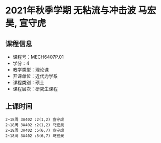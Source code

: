# 2021年秋季学期 无粘流与冲击波 马宏昊, 宣守虎






## 课程信息

- 课程号：MECH6407P.01
- 学分：4
- 教学类型：理论课
- 开课单位：近代力学系
- 课程类别：硕士
- 课程层次：研究生课程

## 上课时间

```
2~18周 3A402 :2(1,2) 宣守虎
2~18周 3A402 :2(1,2) 马宏昊
2~18周 3A402 :5(6,7) 宣守虎
2~18周 3A402 :5(6,7) 马宏昊
```

